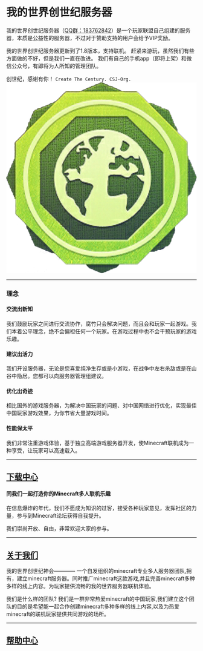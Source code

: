 # 我的世界创世纪服务器

我的世界创世纪服务器（[QQ群：183762842](http://shang.qq.com/wpa/qunwpa?idkey=48597168828155a7e5b0dcde21f70195eb87f86e63b49173e1369137c8de2603)）是一个玩家联盟自己组建的服务器，本质是公益性的服务器，不过对于赞助支持的用户会给予VIP奖励。

我的世界创世纪服务器更新到了1.8版本，支持联机。
赶紧来游玩，虽然我们有些方面做的不好，但是我们一直在改进。
我们有自己的手机app（即将上架）和微信公众号，有即将为人所知的管理团队。

创世纪，感谢有你！
`Create The Century. CSJ-Org.`
![CSJ标志](\assests\pic\png\QQ图片20160915231755.png)


----------


### 理念

#### 交流出新知

我们鼓励玩家之间进行交流协作，腐竹只会解决问题，而且会和玩家一起游戏。我们本着公平理念，绝不会偏袒任何一个玩家。在游戏过程中也不会干预玩家的游戏乐趣。

#### 建议出活力

我们开设服务器，无论是您喜爱纯净生存或是小游戏，在战争中左右杀敌或是在山谷中隐居。您都可以向服务器管理组建议。

#### 优化出奇迹

相比国外的游戏服务器，为解决中国玩家的问题、对中国网络进行优化，实现最佳中国玩家游戏效果，为你节省大量游戏时间。

#### 性能保太平

我们非常注重游戏体验，基于独立高端游戏服务器开发，使Minecraft联机成为一种享受，让玩家可以高速载入。


----------


## [下载中心](download)
#### 同我们一起打造你的Minecraft多人联机乐趣

在信息爆炸的年代，我们不愿成为知识的过客，接受各种玩家意见，发挥社区的力量，参与到Minecraft论坛获得自我提升。

我们崇尚开放、自由，非常欢迎大家的参与。


----------


## [关于我们](aboutus)
我的世界创世纪神会———— 一个自发组织的minecraft专业多人服务器团队,拥有，建立minecraft服务器。同时推广minecraft这款游戏,并且完善minecraft多种多样的线上内容。为玩家提供流畅的我的世界服务器联机体验。

我们是什么样的团队? 我们是一群非常热爱minecraft的中国玩家,我们建立这个团队的目的是希望能一起合作创建minecraft多种多样的线上内容,以及为热爱minecraft的联机玩家提供共同游戏的场所。


----------


## [帮助中心](helpcenter)
